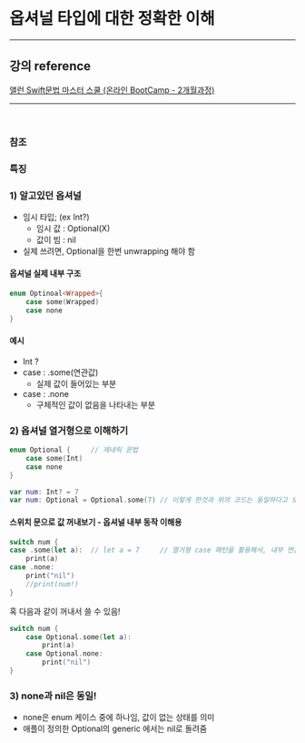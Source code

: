 # 옵셔널 타입에 대한 정확한 이해

---

## 강의 reference

[앨런 Swift문법 마스터 스쿨 (온라인 BootCamp - 2개월과정)](https://www.inflearn.com/course/스위프트-문법-마스터-스쿨/dashboard)

---

<br>

### 참조

### 특징

### 1) 알고있던 옵셔널

- 임시 타입; (ex Int?)
  - 임시 값 : Optional(X)
  - 값이 빔 : nil
- 실제 쓰려면, Optional을 한번 unwrapping 해야 함

#### 옵셔널 실제 내부 구조

```swift
enum Optinoal<Wrapped>{
    case some(Wrapped)
    case none
}
```

#### 예시

- Int ?
- case : .some(연관값)
  - 실제 값이 들어있는 부분
- case : .none
  - 구체적인 값이 없음을 나타내는 부분

### 2) 옵셔널 열거형으로 이해하기

```swift
enum Optional {     // 제네릭 문법
    case some(Int)
    case none
}

var num: Int? = 7
var num: Optional = Optional.some(7) // 이렇게 한것과 위의 코드는 동일하다고 보면 됨

```

#### 스위치 문으로 값 꺼내보기 - 옵셔널 내부 동작 이해용

```swift
switch num {
case .some(let a):  // let a = 7     // 열거형 case 패턴을 활용해서, 내부 연관값을 꺼냄
    print(a)
case .none:
    print("nil")
    //print(num!)
}
```

혹 다음과 같이 꺼내서 쓸 수 있음!

```swift
switch num {
    case Optional.some(let a):
        print(a)
    case Optional.none:
        print("nil")
}
```

### 3) none과 nil은 동일!

- none은 enum 케이스 중에 하나임, 값이 없는 상태를 의미
- 애플이 정의한 Optional의 generic 에서는 nil로 돌려줌
